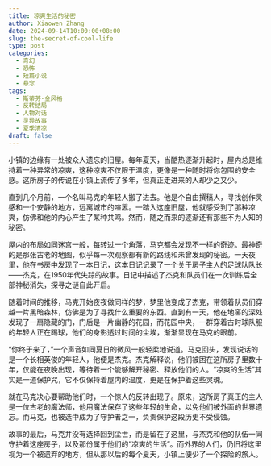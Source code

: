 ```yaml
---
title: 凉爽生活的秘密
author: Xiaowen Zhang
date: 2024-09-14T10:00:00+08:00
slug: the-secret-of-cool-life
type: post
categories:
  - 奇幻
  - 恐怖
  - 短篇小说
  - 悬念
tags:
  - 斯蒂芬·金风格
  - 反转结局
  - 人物对话
  - 灵异故事
  - 夏季清凉
draft: false
---
```


小镇的边缘有一处被众人遗忘的旧屋。每年夏天，当酷热逐渐升起时，屋内总是维持着一种异常的凉爽，这种凉爽不仅限于温度，更像是一种随时将你包围的安全感。这所房子的传说在小镇上流传了多年，但真正走进来的人却少之又少。

直到几个月前，一个名叫马克的年轻人搬了进去。他是个自由撰稿人，寻找创作灵感和一个安静的地方，远离城市的喧嚣。一踏入这座旧屋，他就感受到了那种凉爽，仿佛和他的内心产生了某种共鸣。然而，随之而来的逐渐还有那些不为人知的秘密。

屋内的布局如同迷宫一般，每转过一个角落，马克都会发现不一样的奇迹。最神奇的是那张古老的地图，似乎每一次观察都有新的路线和未曾发现的秘密。一天夜里，他在书房中发现了一本日记，这本日记记录了一个关于房子主人的足球队队长——杰克，在1950年代失踪的故事。日记中描述了杰克和队员们在一次训练后全部神秘消失，探寻之谜自此开启。

随着时间的推移，马克开始夜夜做同样的梦，梦里他变成了杰克，带领着队员们穿越一片黑暗森林，仿佛是为了寻找什么重要的东西。直到有一天，他在地窖的深处发现了一扇隐藏的门，门后是一片幽静的花园，而花园中央，一群穿着古时球队服的年轻人正在踢球，他们的身影透过时间的尘埃，渐渐显现在马克的眼前。

“你终于来了，”一个声音如同夏日的微风一般轻柔地说道。马克回头，发现说话的是一个长相英俊的年轻人，他便是杰克。杰克解释说，他们被困在这所房子里数十年，仅能在夜晚出现，等待着一个能够解开秘密、释放他们的人。“凉爽的生活”其实是一道保护咒，它不仅保持着屋内的温度，更是在保护着这些灵魂。

就在马克决心要帮助他们时，一个惊人的反转出现了。原来，这所房子真正的主人是一位古老的魔法师，他用魔法保存了这些年轻的生命，以免他们被外面的世界遗忘。而马克，也被选中成为了守护者之一，负责保护这段历史不受侵蚀。

故事的最后，马克并没有选择回到尘世，而是留在了这里，与杰克和他的队伍一同守护着这座房子，以及那份属于他们的“凉爽的生活”。而外界的人们，仍旧将这里视为一个被遗弃的地方，但从那以后的每个夏天，小镇上便少了一个探险的旅人。
